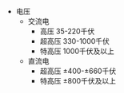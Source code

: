 #
##
+ 电压
    + 交流电
        + 高压 35-220千伏
        + 超高压 330-1000千伏
        + 特高压 1000千伏及以上
    + 直流电
        + 超高压 ±400-±660千伏
        + 特高压 ±800千伏及以上